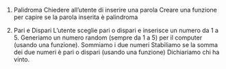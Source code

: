 1. Palidroma
   Chiedere all’utente di inserire una parola
   Creare una funzione per capire se la parola inserita è palindroma

2. Pari e Dispari
   L’utente sceglie pari o dispari e inserisce un numero da 1 a 5.
   Generiamo un numero random (sempre da 1 a 5) per il computer (usando una funzione).
   Sommiamo i due numeri
   Stabiliamo se la somma dei due numeri è pari o dispari (usando una funzione)
   Dichiariamo chi ha vinto.
